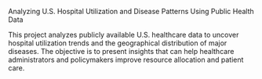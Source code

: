 Analyzing U.S. Hospital Utilization and Disease Patterns Using Public Health Data

This project analyzes publicly available U.S. healthcare data to uncover hospital utilization trends and the geographical distribution of major diseases. The objective is to present insights that can help healthcare administrators and policymakers improve resource allocation and patient care.
